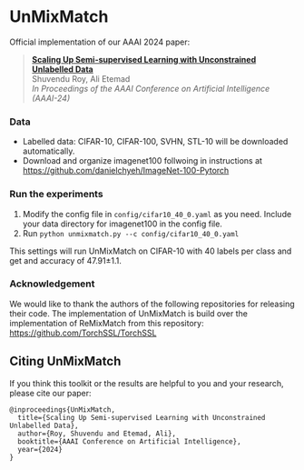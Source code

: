 # UnMixMatch

Official implementation of our AAAI 2024 paper:

> [**Scaling Up Semi-supervised Learning with Unconstrained Unlabelled Data**](https://arxiv.org/abs/2306.01222)      
> Shuvendu Roy, Ali Etemad       
> *In Proceedings of the AAAI Conference on Artificial Intelligence (AAAI-24)*




### Data
- Labelled data: CIFAR-10, CIFAR-100, SVHN, STL-10 will be downloaded automatically.
- Download and organize imagenet100 follwoing in instructions at https://github.com/danielchyeh/ImageNet-100-Pytorch 

### Run the experiments

1. Modify the config file in `config/cifar10_40_0.yaml` as you need. Include your data directory for imagenet100 in the config file.
2. Run `python unmixmatch.py --c config/cifar10_40_0.yaml`

This settings will run UnMixMatch on CIFAR-10 with 40 labels per class and get and accuracy of 47.91&plusmn;1.1.

### Acknowledgement
We would like to thank the authors of the following repositories for releasing their code. The implementation of UnMixMatch is build over the implementation of ReMixMatch from this repository: https://github.com/TorchSSL/TorchSSL


## Citing UnMixMatch

If you think this toolkit or the results are helpful to you and your research, please cite our paper:

```
@inproceedings{UnMixMatch,
  title={Scaling Up Semi-supervised Learning with Unconstrained Unlabelled Data},
  author={Roy, Shuvendu and Etemad, Ali},
  booktitle={AAAI Conference on Artificial Intelligence},
  year={2024}
}
```
